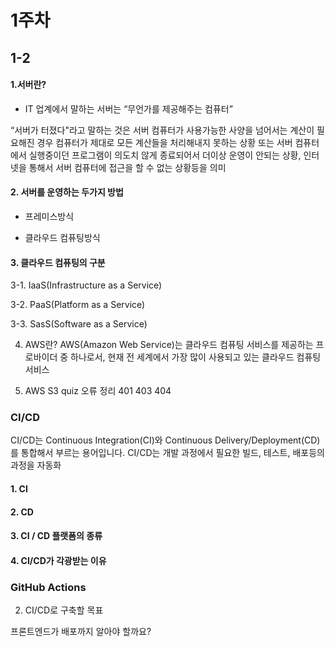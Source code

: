 # 1주차

## 1-2

#### 1.서버란?
* IT 업계에서 말하는 서버는 “무언가를 제공해주는 컴퓨터”

“서버가 터졌다"라고 말하는 것은 서버 컴퓨터가 사용가능한 사양을 넘어서는 계산이 필요해진 경우 컴퓨터가 제대로 모든 계산들을 처리해내지 못하는 상황 또는 서버 컴퓨터에서 실행중이던 프로그램이 의도치 않게 종료되어서 더이상 운영이 안되는 상황, 인터넷을 통해서 서버 컴퓨터에 접근을 할 수 없는 상황등을 의미
#### 2. 서버를 운영하는 두가지 방법
* 프레미스방식 

* 클라우드 컴퓨팅방식 

#### 3.  클라우드 컴퓨팅의 구분
3-1. IaaS(Infrastructure as a Service)

3-2. PaaS(Platform as a Service)

3-3. SasS(Software as a Service)

4. AWS란?
AWS(Amazon Web Service)는 클라우드 컴퓨팅 서비스를 제공하는 프로바이더 중 하나로서, 현재 전 세계에서 가장 많이 사용되고 있는 클라우드 컴퓨팅 서비스

5. AWS S3
quiz
오류 정리
401
403
404

### CI/CD 
CI/CD는 Continuous Integration(CI)와 Continuous Delivery/Deployment(CD)를 통합해서 부르는 용어입니다. CI/CD는 개발 과정에서 필요한 빌드, 테스트, 배포등의 과정을 자동화

#### 1. CI

#### 2. CD

#### 3. CI / CD 플랫폼의 종류

#### 4. CI/CD가 각광받는 이유

### GitHub Actions
2. CI/CD로 구축할 목표

프론트엔드가 배포까지 알아야 할까요?

